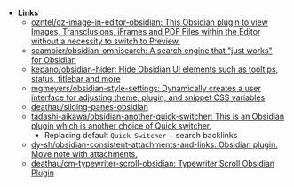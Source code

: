 - **Links**
	- [ozntel/oz-image-in-editor-obsidian: This Obsidian plugin to view Images, Transclusions, iFrames and PDF Files within the Editor without a necessity to switch to Preview.](https://github.com/ozntel/oz-image-in-editor-obsidian)
	- [scambier/obsidian-omnisearch: A search engine that "just works" for Obsidian](https://github.com/scambier/obsidian-omnisearch)
	- [kepano/obsidian-hider: Hide Obsidian UI elements such as tooltips, status, titlebar and more](https://github.com/kepano/obsidian-hider)
	- [mgmeyers/obsidian-style-settings: Dynamically creates a user interface for adjusting theme, plugin, and snippet CSS variables](https://github.com/mgmeyers/obsidian-style-settings)
	- [deathau/sliding-panes-obsidian](https://github.com/deathau/sliding-panes-obsidian)
	- [tadashi-aikawa/obsidian-another-quick-switcher: This is an Obsidian plugin which is another choice of Quick switcher.](https://github.com/tadashi-aikawa/obsidian-another-quick-switcher)
		- Replacing default `Quick Switcher` + search backlinks
	- [dy-sh/obsidian-consistent-attachments-and-links: Obsidian plugin. Move note with attachments.](https://github.com/dy-sh/obsidian-consistent-attachments-and-links)
	- [deathau/cm-typewriter-scroll-obsidian: Typewriter Scroll Obsidian Plugin](https://github.com/deathau/cm-typewriter-scroll-obsidian)